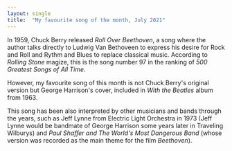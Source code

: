```yaml
---
layout: single
title:  "My favourite song of the month, July 2021"
---
```


In 1959, Chuck Berry released *Roll Over Beethoven*, a song where the author talks directly to Ludwig Van Bethoveen to express his desire for Rock and Roll and Rythm and Blues to replace classical music. According to *Rolling Stone* magize, this is the song number 97 in the ranking of *500 Greatest Songs of All Time*.

However, my favourite song of this month is not Chuck Berry's original version but George Harrison's cover, included in *With the Beatles* album from 1963.

This song has been also interpreted by other musicians and bands through the years, such as Jeff Lynne from Electric Light Orchestra in 1973 (Jeff Lynne would be bandmate of George Harrison some years later in Traveling Wilburys) and *Paul Shaffer and The World's Most Dangerous Band* (whose version was recorded as the main theme for the film *Beethoven*).

